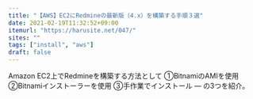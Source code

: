 ```yaml
---
title: "【AWS】EC2にRedmineの最新版（4.x）を構築する手順３選"
date: 2021-02-19T11:32:52+09:00
itemurl: "https://harusite.net/047/"
sites: ""
tags: ["install", "aws"]
draft: false
---
```


Amazon EC2上でRedmineを構築する方法として ①BitnamiのAMIを使用 ②Bitnamiインストーラーを使用 ③手作業でインストール — の3つを紹介。
